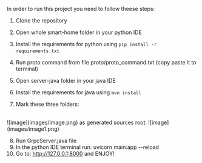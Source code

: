 In order to run this project you need to follow theese steps:
1. Clone the repository

2. Open whole smart-home folder in your python IDE
3. Install the requirements for python using `pip install -r requirements.txt`
4. Run proto command from file proto/proto_command.txt (copy paste it to terminal)

5. Open server-java folder in your java IDE
6. Install the requirements for java using `mvn install`
7. Mark these three folders:
<br>
![image](images/image.png)
as generated sources root:
![image](images/image1.png)

8. Run GrpcServer.java file 
9. In the python IDE terminal run: uvicorn main:app --reload
10. Go to: http://127.0.0.1:8000 and ENJOY!

